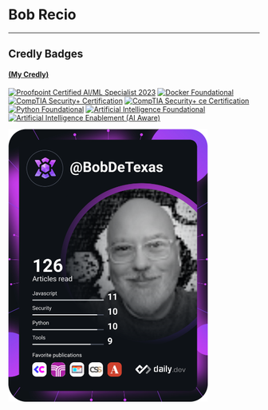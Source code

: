 # Bob Recio
---
## Credly Badges 
#### [(My Credly)](https://www.credly.com/users/bob-recio)
<!--START_SECTION:badges-->
[![Proofpoint Certified AI/ML Specialist 2023](https://images.credly.com/size/110x110/images/93ccbbd1-b6ab-43ad-b485-a7dffa92f92e/image.png)](http://www.credly.com/badges/596a6a57-485e-49a8-8563-a6bb89467933 "Proofpoint Certified AI/ML Specialist 2023")
[![Docker Foundational](https://images.credly.com/size/110x110/images/703366ba-6f9c-4551-b9ff-9b1d12d65369/image.png)](http://www.credly.com/badges/86426871-72e5-493a-94d9-2162efd5259e "Docker Foundational")
[![CompTIA Security+ Certification](https://images.credly.com/size/110x110/images/131de2f5-03f5-40a7-bcce-f9ae49e3979c/CompTIA_Security_2B.png)](http://www.credly.com/badges/3cd91d42-79f8-40e0-8209-bceb018c221e "CompTIA Security+ Certification")
[![CompTIA Security+ ce Certification](https://images.credly.com/size/110x110/images/74790a75-8451-400a-8536-92d792c5184a/CompTIA_Security_2Bce.png)](http://www.credly.com/badges/07010f4e-5fa9-49ce-b448-259755b55af4 "CompTIA Security+ ce Certification")
[![Python Foundational](https://images.credly.com/size/110x110/images/9cba56c8-9d83-45c1-8476-f756ae1c304b/image.png)](http://www.credly.com/badges/9f2a043a-d1bb-481a-b8f9-325ed5b04d20 "Python Foundational")
[![Artificial Intelligence Foundational](https://images.credly.com/size/110x110/images/d87a14ce-7058-4b0d-a66d-d178a7658ba5/image.png)](http://www.credly.com/badges/882fea80-78c9-4868-80e9-916e87a9f917 "Artificial Intelligence Foundational")
[![Artificial Intelligence Enablement (AI Aware)](https://images.credly.com/size/110x110/images/4bb166fe-3c14-486d-9bfa-4fd289f88e1f/image.png)](http://www.credly.com/badges/6aeaa19e-786f-400c-af7b-fed124dc1393 "Artificial Intelligence Enablement (AI Aware)")
<!--END_SECTION:badges-->


<a href="https://app.daily.dev">
<img src="https://github.com/bobrecio/bobrecio/blob/main/devcard.svg" width="400" alt="Bob Recio's Dev Card"/>
</a>
